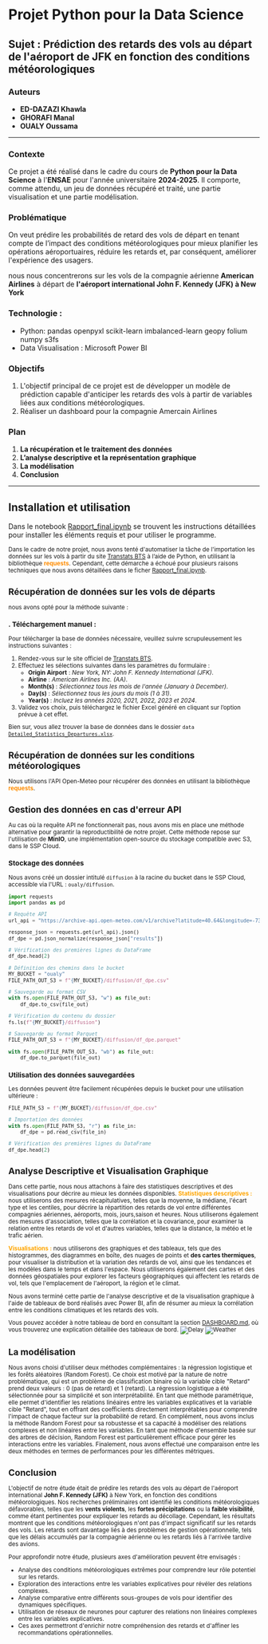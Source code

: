 # Projet Python pour la Data Science

## Sujet : Prédiction des retards des vols au départ de l'aéroport de JFK en fonction des conditions météorologiques

### Auteurs
- **ED-DAZAZI Khawla**
- **GHORAFI Manal**
- **OUALY Oussama**

---

### Contexte
Ce projet a été réalisé dans le cadre du cours de **Python pour la Data Science** à l'**ENSAE** pour l'année universitaire **2024-2025**.
Il comporte, comme attendu, un jeu de données récupéré et traité, une partie visualisation et une partie modélisation.

### Problématique
On veut prédire les probabilités de retard des vols de départ en tenant compte de l’impact des conditions météorologiques pour mieux planifier les opérations aéroportuaires, réduire les retards et, par conséquent, améliorer l'expérience des usagers.

nous nous concentrerons sur les vols de la compagnie aérienne **American Airlines** à départ de **l'aéroport international John F. Kennedy (JFK) à New York**

### Technologie :
 - Python: pandas openpyxl scikit-learn imbalanced-learn geopy folium numpy s3fs
 - Data Visualisation : Microsoft Power BI


### Objectifs
1. L'objectif principal de ce projet est de développer un modèle de prédiction capable d'anticiper les retards des vols à partir de variables liées aux conditions météorologiques.  
2. Réaliser un dashboard pour la compagnie Amercain Airlines 


### Plan
1.  **La récupération et le traitement des données**
2.  **L’analyse descriptive et la représentation graphique**
3.  **La modélisation**
4. **Conclusion**


---

## Installation et utilisation

Dans le notebook [Rapport_final.ipynb](Rapport_final.ipynb) se trouvent les instructions détaillées pour installer les éléments requis et pour utiliser le programme.

<small>Dans le cadre de notre projet, nous avons tenté d'automatiser la tâche de l'importation les données sur les vols à partir du site [Transtats BTS](https://www.transtats.bts.gov/ONTIME/Departures.aspx) à l’aide de Python, en utilisant la bibliothèque <span style="color:darkorange;">**requests**</span>. Cependant, cette démarche a échoué pour plusieurs raisons techniques que nous avons détaillées dans le ficher [Rapport_final.ipynb](Rapport_final.ipynb).

## Récupération de données sur les vols de départs

nous avons opté pour la méthode suivante :  
### . **Téléchargement manuel** :  
Pour télécharger la base de données nécessaire, veuillez suivre scrupuleusement les instructions suivantes :

1. Rendez-vous sur le site officiel de [Transtats BTS](https://www.transtats.bts.gov/ONTIME/Departures.aspx).
2. Effectuez les sélections suivantes dans les paramètres du formulaire :
   - **Origin Airport** : *New York, NY: John F. Kennedy International (JFK)*.
   - **Airline** : *American Airlines Inc. (AA)*.
   - **Month(s)** : *Sélectionnez tous les mois de l'année (January à December)*.
   - **Day(s)** : *Sélectionnez tous les jours du mois (1 à 31)*.
   - **Year(s)** : *Incluez les années 2020, 2021, 2022, 2023 et 2024*.
3. Validez vos choix, puis téléchargez le fichier Excel généré en cliquant sur l’option prévue à cet effet.
 

Bien sur, vous allez trouver la base de données dans le dossier `data` [`Detailed_Statistics_Departures.xlsx`](data/Detailed_Statistics_Departures.xlsx).

## **Récupération de données sur les conditions météorologiques**
Nous utilisons l'API Open-Meteo pour récupérer des données en  utilisant la bibliothèque <span style="color:darkorange;">**requests**</span>.

## Gestion des données en cas d'erreur API

Au cas où la requête API ne fonctionnerait pas, nous avons mis en place une méthode alternative pour garantir la reproductibilité de notre projet. Cette méthode repose sur l'utilisation de **MinIO**, une implémentation open-source du stockage compatible avec S3, dans le SSP Cloud.

### Stockage des données
Nous avons créé un dossier intitulé `diffusion` à la racine du bucket dans le SSP Cloud, accessible via l'URL : `oualy/diffusion`.

```python
import requests
import pandas as pd

# Requête API
url_api = "https://archive-api.open-meteo.com/v1/archive?latitude=40.64&longitude=-73.78&start_date=2020-11-01&end_date=2024-11-01&hourly=temperature_2m,relative_humidity_2m,dew_point_2m,apparent_temperature,precipitation,rain,snowfall,snow_depth,weather_code,pressure_msl,surface_pressure,cloud_cover,cloud_cover_low,cloud_cover_mid,cloud_cover_high,et0_fao_evapotranspiration,vapour_pressure_deficit,wind_speed_10m,wind_speed_100m,wind_direction_10m,wind_direction_100m,wind_gusts_10m,soil_temperature_0_to_7cm,soil_temperature_7_to_28cm,soil_temperature_28_to_100cm,soil_temperature_100_to_255cm,soil_moisture_0_to_7cm,soil_moisture_7_to_28cm,soil_moisture_28_to_100cm,soil_moisture_100_to_255cm&format=csv"

response_json = requests.get(url_api).json()
df_dpe = pd.json_normalize(response_json["results"])

# Vérification des premières lignes du DataFrame
df_dpe.head(2)

# Définition des chemins dans le bucket
MY_BUCKET = "oualy"
FILE_PATH_OUT_S3 = f"{MY_BUCKET}/diffusion/df_dpe.csv"

# Sauvegarde au format CSV
with fs.open(FILE_PATH_OUT_S3, "w") as file_out:
    df_dpe.to_csv(file_out)

# Vérification du contenu du dossier
fs.ls(f"{MY_BUCKET}/diffusion")

# Sauvegarde au format Parquet
FILE_PATH_OUT_S3 = f"{MY_BUCKET}/diffusion/df_dpe.parquet"

with fs.open(FILE_PATH_OUT_S3, "wb") as file_out:
    df_dpe.to_parquet(file_out)
```

### Utilisation des données sauvegardées

Les données peuvent être facilement récupérées depuis le bucket pour une utilisation ultérieure :

```python
FILE_PATH_S3 = f"{MY_BUCKET}/diffusion/df_dpe.csv"

# Importation des données
with fs.open(FILE_PATH_S3, "r") as file_in:
    df_dpe = pd.read_csv(file_in)

# Vérification des premières lignes du DataFrame
df_dpe.head(2)

```

##  **Analyse Descriptive et Visualisation Graphique**

Dans cette partie, nous nous attachons à faire des statistiques descriptives et des visualisations  pour décrire au mieux les données disponibles.
<span style="color:orange;">**Statistiques descriptives :**</span> nous utiliserons des mesures récapitulatives, telles que la moyenne, la médiane, l'écart type et les centiles, pour décrire la répartition des retards de vol entre différentes compagnies aériennes, aéroports, mois, jours,saison et heures. Nous utiliserons également des mesures d'association, telles que la corrélation et la covariance, pour examiner la relation entre les retards de vol et d'autres variables, telles que la distance, la météo et le trafic aérien.

<span style="color:orange;">**Visualisations :**</span> nous utiliserons des graphiques et des tableaux, tels que des histogrammes, des diagrammes en boîte, des nuages ​​de points et  **des cartes thermiques**, pour visualiser la distribution et la variation des retards de vol, ainsi que les tendances et les modèles dans le temps et dans l'espace. Nous utiliserons également des cartes et des données géospatiales pour explorer les facteurs géographiques qui affectent les retards de vol, tels que l'emplacement de l'aéroport, la région et le climat.

Nous avons terminé cette partie de l'analyse descriptive et de la visualisation graphique à l'aide de tableaux de bord réalisés avec Power BI, afin de résumer au mieux la corrélation entre les conditions climatiques et les retards des vols.

Vous pouvez accéder à notre tableau de bord en consultant la section [DASHBOARD.md](DASHBOARD.md), où vous trouverez une explication détaillée des tableaux de bord.
![Delay](images/ima1.jpg)
![Weather](images/imag3.jpg)

##  **La modélisation**
Nous avons choisi d'utiliser deux méthodes complémentaires : la régression logistique et les forêts aléatoires (Random Forest). Ce choix est motivé par la nature de notre problématique, qui est un problème de classification binaire où la variable cible "Retard" prend deux valeurs : 0 (pas de retard) et 1 (retard).
La régression logistique a été sélectionnée pour sa simplicité et son interprétabilité. En tant que méthode paramétrique, elle permet d'identifier les relations linéaires entre les variables explicatives et la variable cible "Retard", tout en offrant des coefficients directement interprétables pour comprendre l'impact de chaque facteur sur la probabilité de retard.
En complément, nous avons inclus la méthode Random Forest pour sa robustesse et sa capacité à modéliser des relations complexes et non linéaires entre les variables. En tant que méthode d'ensemble basée sur des arbres de décision, Random Forest est particulièrement efficace pour gérer les interactions entre les variables.
Finalement, nous avons effectué une comparaison entre les deux méthodes en termes de performances pour les différentes métriques.


## **Conclusion**

L'objectif de notre étude était de prédire les retards des vols au départ de l'aéroport international **John F. Kennedy (JFK)** à New York, en fonction des conditions météorologiques. Nos recherches préliminaires ont identifié les conditions météorologiques défavorables, telles que les **vents violents**, les **fortes précipitations** ou la **faible visibilité**, comme étant pertinentes pour expliquer les retards au décollage.
Cependant, les résultats montrent que les conditions météorologiques n'ont pas d'impact significatif sur les retards des vols. Les retards sont davantage liés à des problèmes de gestion opérationnelle, tels que les délais accumulés par la compagnie aérienne ou les retards liés à l'arrivée tardive des avions.

Pour approfondir notre étude, plusieurs axes d'amélioration peuvent être envisagés :

- Analyse des conditions météorologiques extrêmes pour comprendre leur rôle potentiel sur les retards.
- Exploration des interactions entre les variables explicatives pour révéler des relations complexes.
- Analyse comparative entre différents sous-groupes de vols pour identifier des dynamiques spécifiques.
- Utilisation de réseaux de neurones pour capturer des relations non linéaires complexes entre les variables explicatives.
- Ces axes permettront d'enrichir notre compréhension des retards et d'affiner les recommandations opérationnelles.
